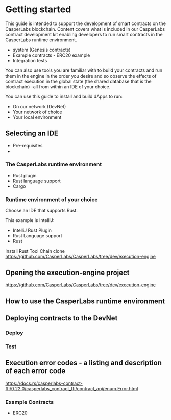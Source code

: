 Getting started
===============

This guide is intended to support the development of smart contracts on
the CasperLabs blockchain. Content covers what is included in our
CasperLabs contract development kit enabling developers to run smart
contracts in the CasperLabs runtime environment.

- system (Genesis contracts)
- Example contracts - ERC20 example
- Integration tests

You can also use tools you are familiar with to build your contracts and
run them in the engine in the order you desire and so observe the
effects of contract execution in the global state (the shared database
that is the blockchain) -all from within an IDE of your choice.

You can use this guide to install and build dApps to run:

- On our network (DevNet)
- Your network of choice
- Your local environment

Selecting an IDE
----------------
- Pre-requisites
- 


### The CasperLabs runtime environment

- Rust plugin
- Rust language support
- Cargo

### Runtime environment of your choice

Choose an IDE that supports Rust.  


This example is IntelliJ:

- IntelliJ Rust Plugin
- Rust Language support
- Rust

Install Rust Tool Chain
clone https://github.com/CasperLabs/CasperLabs/tree/dev/execution-engine


Opening the execution-engine project
------------------------------------
https://github.com/CasperLabs/CasperLabs/tree/dev/execution-engine


How to use the CasperLabs runtime environment
---------------------------------------------


Deploying contracts to the DevNet
---------------------------------

### Deploy

### Test


Execution error codes - a listing and description of each error code
--------------------------------------------------------------------
https://docs.rs/casperlabs-contract-ffi/0.22.0/casperlabs_contract_ffi/contract_api/enum.Error.html



### Example Contracts

- ERC20





